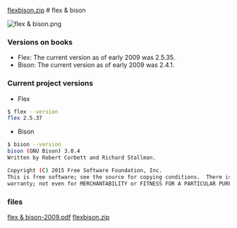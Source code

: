 [flexbison.zip](/files/257) # flex & bison

![flex & bison.png](/files/226) 

### Versions on books

* Flex: The current version as of early 2009 was 2.5.35.
* Bison: The current version as of early 2009 was 2.4.1.

### Current project versions
* Flex

```bash
$ flex --version
flex 2.5.37
```

* Bison

```bash
$ bison --version
bison (GNU Bison) 3.0.4
Written by Robert Corbett and Richard Stallman.

Copyright (C) 2015 Free Software Foundation, Inc.
This is free software; see the source for copying conditions.  There is NO
warranty; not even for MERCHANTABILITY or FITNESS FOR A PARTICULAR PURPOSE.
```

### files
[flex & bison-2009.pdf](/files/225) 
[flexbison.zip](/files/257) 
